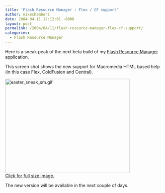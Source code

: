 ```yaml
---
title: 'Flash Resource Manager : Flex / CF support'
author: mikechambers
date: 2004-04-11 12:12:01 -0800
layout: post
permalink: /2004/04/11/flash-resource-manager-flex-cf-support/
categories:
  - Flash Resource Manager
---
```



Here is a sneak peak of the next beta build of my [Flash Resource Manager][1] application.

This screen shot shows the new support for Macromedia HTML based help (in this case Flex, ColdFusion and Central).  
<!--more-->

  
[<img alt="easter_sneak_sm.gif" src="/mesh/files/helpapp/easter_sneak_sm.gif" width="400" height="303" border="0" />][2]  
[Click for full size image.][2]

The new version will be available in the next couple of days.

 [1]: /mesh/archives/004700.cfm
 [2]: /mesh/files/helpapp/easter_sneak.gif